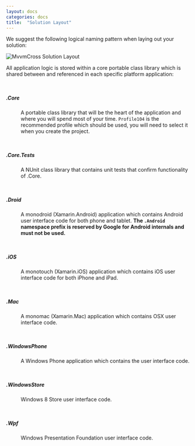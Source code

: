 ```yaml
---
layout: docs
categories: docs
title:  "Solution Layout"
---
```


We suggest the following logical naming pattern when laying out your solution:

![MvvmCross Solution Layout](images/solution-layout.png)

All application logic is stored within a core portable class library which is shared between and referenced in each specific platform application:

<div class="row">
  <div class="large-4 columns">
    <dl>
      <dt><h5>.Core</h5></dt>
      <dd>A portable class library that will be the heart of the application and where you will spend most of your time. <code>Profile104</code> is the recommended profile which should be used, you will need to select it when you create the project.</dd>
    </dl>
  </div>
  <div class="large-4 columns">
    <dl>
      <dt><h5>.Core.Tests</h5></dt>
      <dd>A NUnit class library that contains unit tests that confirm functionality of .Core.</dd>
    </dl>
  </div>
  <div class="large-4 columns">
    <dl>
      <dt><h5>.Droid</h5></dt>
      <dd>A monodroid (Xamarin.Android) application which contains Android user interface code for both phone and tablet. <strong>The <code>.Android</code> namespace prefix is reserved by Google for Android internals and must not be used.</strong></dd>
    </dl>
  </div>
</div>

<div class="row">
  <div class="large-4 columns">
    <dl>
      <dt><h5>.iOS</h5></dt>
      <dd>A monotouch (Xamarin.iOS) application which contains iOS user interface code for both iPhone and iPad. </dd>
    </dl>
  </div>
  <div class="large-4 columns">
    <dl>
      <dt><h5>.Mac</h5></dt>
      <dd>A monomac (Xamarin.Mac) application which contains OSX user interface code. </dd>
    </dl>
  </div>
  <div class="large-4 columns">
    <dl>
      <dt><h5>.WindowsPhone</h5></dt>
      <dd>A Windows Phone application which contains the user interface code.</dd>
    </dl>
  </div>
</div>

<div class="row">
  <div class="large-4 columns">
    <dl>
      <dt><h5>.WindowsStore</h5></dt>
      <dd>Windows 8 Store user interface code.</dd>
    </dl>
  </div>
  <div class="large-4 columns">
    <dl>
      <dt><h5>.Wpf</h5></dt>
      <dd>Windows Presentation Foundation user interface code.</dd>
    </dl>
  </div>
  <div class="large-4 columns">
    <!-- reserved for future expansion -->
  </div>
</div>